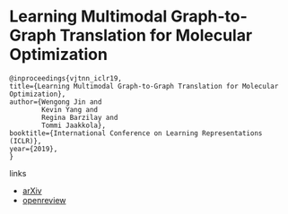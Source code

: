 # Learning Multimodal Graph-to-Graph Translation for Molecular Optimization

```
@inproceedings{vjtnn_iclr19,    
title={Learning Multimodal Graph-to-Graph Translation for Molecular Optimization},    
author={Wengong Jin and
        Kevin Yang and
        Regina Barzilay and
        Tommi Jaakkola},    
booktitle={International Conference on Learning Representations (ICLR)},    
year={2019},    
}
```

links
- [arXiv](https://arxiv.org/abs/1812.01070)
- [openreview](https://openreview.net/forum?id=B1xJAsA5F7)
